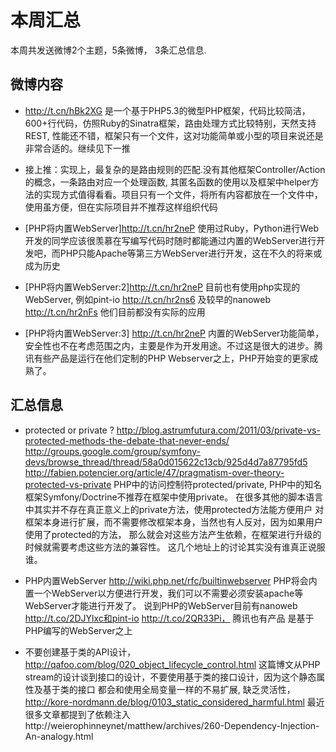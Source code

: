 # 本周汇总
本周共发送微博2个主题，5条微博， 3条汇总信息.

## 微博内容

* http://t.cn/hBk2XG 是一个基于PHP5.3的微型PHP框架，代码比较简洁，600+行代码，仿照Ruby的Sinatra框架，路由处理方式比较特别，天然支持REST, 性能还不错，框架只有一个文件，这对功能简单或小型的项目来说还是非常合适的。继续见下一推
* 接上推：实现上，最复杂的是路由规则的匹配.没有其他框架Controller/Action的概念，一条路由对应一个处理函数, 其匿名函数的使用以及框架中helper方法的实现方式值得看看。项目只有一个文件，将所有内容都放在一个文件中，使用虽方便，但在实际项目并不推荐这样组织代码

* [PHP将内置WebServer]http://t.cn/hr2neP 使用过Ruby，Python进行Web开发的同学应该很羡慕在写编写代码时随时都能通过内置的WebServer进行开发吧，而PHP只能Apache等第三方WebServer进行开发，这在不久的将来或成为历史
* [PHP将内置WebServer:2]http://t.cn/hr2neP 目前也有使用php实现的WebServer, 例如pint-io http://t.cn/hr2ns6 及较早的nanoweb http://t.cn/hr2nFs 他们目前都没有实际的应用
* [PHP将内置WebServer:3] http://t.cn/hr2neP 内置的WebServer功能简单，安全性也不在考虑范围之内，主要是作为开发用途。不过这是很大的进步。腾讯有些产品是运行在他们定制的PHP Webserver之上，PHP开始变的更家成熟了。

## 汇总信息

* protected or private ?
  http://blog.astrumfutura.com/2011/03/private-vs-protected-methods-the-debate-that-never-ends/
  http://groups.google.com/group/symfony-devs/browse_thread/thread/58a0d015622c13cb/925d4d7a87795fd5
  http://fabien.potencier.org/article/47/pragmatism-over-theory-protected-vs-private
  PHP中的访问控制符protected/private, PHP中的知名框架Symfony/Doctrine不推荐在框架中使用private。
  在很多其他的脚本语言中其实并不存在真正意义上的private方法，使用protected方法能方便用户
  对框架本身进行扩展，而不需要修改框架本身，当然也有人反对，因为如果用户使用了protected的方法，
  那么就会对这些方法产生依赖，在框架进行升级的时候就需要考虑这些方法的兼容性。
  这几个地址上的讨论其实没有谁真正说服谁。

* PHP内置WebServer http://wiki.php.net/rfc/builtinwebserver
  PHP将会内置一个WebServer以方便进行开发，我们可以不需要必须安装apache等WebServer才能进行开发了。
  说到PHP的WebServer目前有nanoweb http://t.co/2DJYlxc和pint-io http://t.co/2QR33Pi， 腾讯也有产品
  是基于PHP编写的WebServer之上

* 不要创建基于类的API设计， http://qafoo.com/blog/020_object_lifecycle_control.html
  这篇博文从PHP stream的设计谈到接口的设计，不要使用基于类的接口设计，因为这个静态属性及基于类的接口
  都会和使用全局变量一样的不易扩展, 缺乏灵活性，http://kore-nordmann.de/blog/0103_static_considered_harmful.html
  最近很多文章都提到了依赖注入 http://weierophinneynet/matthew/archives/260-Dependency-Injection-An-analogy.html
